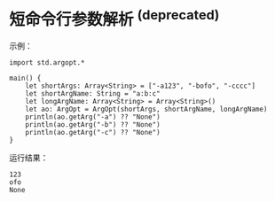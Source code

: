 # 短命令行参数解析 <sup>(deprecated)</sup>

示例：

<!-- verify -->
```cangjie
import std.argopt.*

main() {
    let shortArgs: Array<String> = ["-a123", "-bofo", "-cccc"]
    let shortArgName: String = "a:b:c"
    let longArgName: Array<String> = Array<String>()
    let ao: ArgOpt = ArgOpt(shortArgs, shortArgName, longArgName)
    println(ao.getArg("-a") ?? "None")
    println(ao.getArg("-b") ?? "None")
    println(ao.getArg("-c") ?? "None")
}
```

运行结果：

```text
123
ofo
None
```
